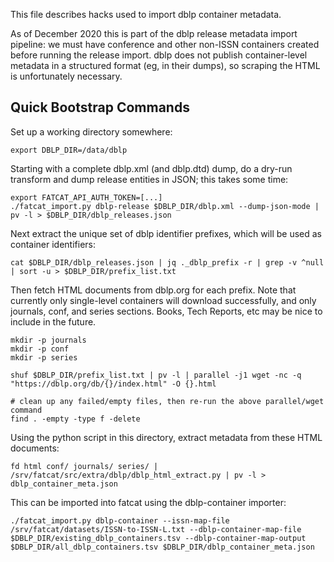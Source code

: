 
This file describes hacks used to import dblp container metadata.

As of December 2020 this is part of the dblp release metadata import pipeline:
we must have conference and other non-ISSN containers created before running
the release import. dblp does not publish container-level metadata in a
structured format (eg, in their dumps), so scraping the HTML is unfortunately
necessary.


## Quick Bootstrap Commands

Set up a working directory somewhere:

    export DBLP_DIR=/data/dblp

Starting with a complete dblp.xml (and dblp.dtd) dump, do a dry-run transform
and dump release entities in JSON; this takes some time:

    export FATCAT_API_AUTH_TOKEN=[...]
    ./fatcat_import.py dblp-release $DBLP_DIR/dblp.xml --dump-json-mode | pv -l > $DBLP_DIR/dblp_releases.json

Next extract the unique set of dblp identifier prefixes, which will be used as
container identifiers:

    cat $DBLP_DIR/dblp_releases.json | jq ._dblp_prefix -r | grep -v ^null | sort -u > $DBLP_DIR/prefix_list.txt

Then fetch HTML documents from dblp.org for each prefix. Note that currently
only single-level containers will download successfully, and only journals,
conf, and series sections. Books, Tech Reports, etc may be nice to include in
the future.

    mkdir -p journals
    mkdir -p conf
    mkdir -p series

    shuf $DBLP_DIR/prefix_list.txt | pv -l | parallel -j1 wget -nc -q "https://dblp.org/db/{}/index.html" -O {}.html

    # clean up any failed/empty files, then re-run the above parallel/wget command
    find . -empty -type f -delete

Using the python script in this directory, extract metadata from these HTML documents:

    fd html conf/ journals/ series/ | /srv/fatcat/src/extra/dblp/dblp_html_extract.py | pv -l > dblp_container_meta.json

This can be imported into fatcat using the dblp-container importer:

    ./fatcat_import.py dblp-container --issn-map-file /srv/fatcat/datasets/ISSN-to-ISSN-L.txt --dblp-container-map-file $DBLP_DIR/existing_dblp_containers.tsv --dblp-container-map-output $DBLP_DIR/all_dblp_containers.tsv $DBLP_DIR/dblp_container_meta.json
